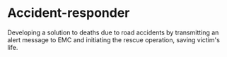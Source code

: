 # Accident-responder
Developing a solution to deaths due to road accidents by transmitting an alert message to EMC and initiating the rescue operation, saving victim's life.
